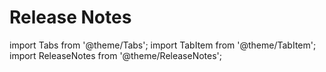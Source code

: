 # Release Notes

import Tabs from '@theme/Tabs';
import TabItem from '@theme/TabItem';
import ReleaseNotes from '@theme/ReleaseNotes';

<Tabs lazy>
  <TabItem value ='core' label="Core" default>
    <ReleaseNotes url='https://raw.githubusercontent.com/tauri-apps/tauri/dev/core/tauri/CHANGELOG.md' />
  </TabItem>
  <TabItem value ='api' label="API">
    <ReleaseNotes url='https://raw.githubusercontent.com/tauri-apps/tauri/dev/tooling/api/CHANGELOG.md' />
  </TabItem>
  <TabItem value ='cli' label="CLI">
    <ReleaseNotes url='https://raw.githubusercontent.com/tauri-apps/tauri/dev/tooling/cli/CHANGELOG.md' />
  </TabItem>
  <TabItem value ='bundler' label="Bundler">
    <ReleaseNotes url='https://raw.githubusercontent.com/tauri-apps/tauri/dev/tooling/bundler/CHANGELOG.md' />
  </TabItem>
  <TabItem value ='tao' label="TAO">
    <ReleaseNotes url='https://raw.githubusercontent.com/tauri-apps/tao/dev/CHANGELOG.md' />
  </TabItem>
  <TabItem value ='wry' label="Wry">
    <ReleaseNotes url='https://raw.githubusercontent.com/tauri-apps/wry/dev/CHANGELOG.md' />
  </TabItem>
  <TabItem value ='create-tauri-app' label="create-tauri-app">
    <ReleaseNotes url='https://raw.githubusercontent.com/tauri-apps/create-tauri-app/dev/CHANGELOG.md' />
  </TabItem>
</Tabs>

